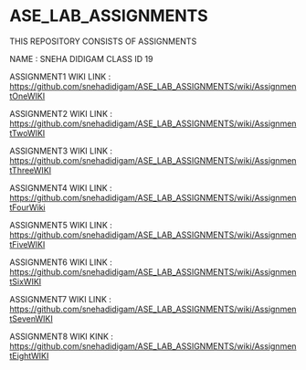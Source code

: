 # ASE_LAB_ASSIGNMENTS
THIS REPOSITORY CONSISTS OF ASSIGNMENTS


NAME : SNEHA DIDIGAM
CLASS ID 19


ASSIGNMENT1 WIKI LINK : https://github.com/snehadidigam/ASE_LAB_ASSIGNMENTS/wiki/AssignmentOneWIKI

ASSIGNMENT2 WIKI LINK : https://github.com/snehadidigam/ASE_LAB_ASSIGNMENTS/wiki/AssignmentTwoWIKI

ASSIGNMENT3 WIKI LINK : https://github.com/snehadidigam/ASE_LAB_ASSIGNMENTS/wiki/AssignmentThreeWIKI

ASSIGNMENT4 WIKI LINK : https://github.com/snehadidigam/ASE_LAB_ASSIGNMENTS/wiki/AssignmentFourWiki

ASSIGNMENT5 WIKI LINK : https://github.com/snehadidigam/ASE_LAB_ASSIGNMENTS/wiki/AssignmentFiveWIKI

ASSIGNMENT6 WIKI LINK : https://github.com/snehadidigam/ASE_LAB_ASSIGNMENTS/wiki/AssignmentSixWIKI

ASSIGNMENT7 WIKI LINK : https://github.com/snehadidigam/ASE_LAB_ASSIGNMENTS/wiki/AssignmentSevenWIKI

ASSIGNMENT8 WIKI KINK : https://github.com/snehadidigam/ASE_LAB_ASSIGNMENTS/wiki/AssignmentEightWIKI
